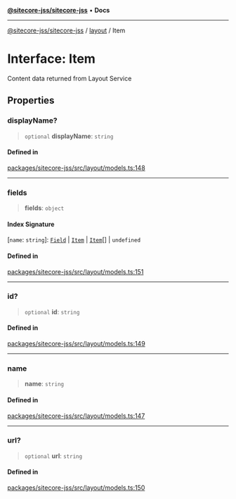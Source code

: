 [**@sitecore-jss/sitecore-jss**](../../README.md) • **Docs**

***

[@sitecore-jss/sitecore-jss](../../README.md) / [layout](../README.md) / Item

# Interface: Item

Content data returned from Layout Service

## Properties

### displayName?

> `optional` **displayName**: `string`

#### Defined in

[packages/sitecore-jss/src/layout/models.ts:148](https://github.com/Sitecore/jss/blob/49e56a9efb1742351f2d61235b0c8a0afb80e052/packages/sitecore-jss/src/layout/models.ts#L148)

***

### fields

> **fields**: `object`

#### Index Signature

 \[`name`: `string`\]: [`Field`](Field.md) \| [`Item`](Item.md) \| [`Item`](Item.md)[] \| `undefined`

#### Defined in

[packages/sitecore-jss/src/layout/models.ts:151](https://github.com/Sitecore/jss/blob/49e56a9efb1742351f2d61235b0c8a0afb80e052/packages/sitecore-jss/src/layout/models.ts#L151)

***

### id?

> `optional` **id**: `string`

#### Defined in

[packages/sitecore-jss/src/layout/models.ts:149](https://github.com/Sitecore/jss/blob/49e56a9efb1742351f2d61235b0c8a0afb80e052/packages/sitecore-jss/src/layout/models.ts#L149)

***

### name

> **name**: `string`

#### Defined in

[packages/sitecore-jss/src/layout/models.ts:147](https://github.com/Sitecore/jss/blob/49e56a9efb1742351f2d61235b0c8a0afb80e052/packages/sitecore-jss/src/layout/models.ts#L147)

***

### url?

> `optional` **url**: `string`

#### Defined in

[packages/sitecore-jss/src/layout/models.ts:150](https://github.com/Sitecore/jss/blob/49e56a9efb1742351f2d61235b0c8a0afb80e052/packages/sitecore-jss/src/layout/models.ts#L150)
